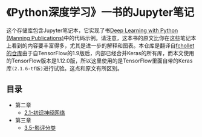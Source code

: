 # 《Python深度学习》一书的Jupyter笔记

这个存储库包含Jupyter笔记本，它实现了书[Deep Learning with Python (Manning Publications)](https://www.manning.com/books/deep-learning-with-python?a_aid=keras&a_bid=76564dff)中的代码示例。请注意，这本书的原文比你在这些笔记本上看到的内容要丰富得多，尤其是进一步的解释和图表。本仓库是翻译自[fchollet的仓库](https://github.com/fchollet/deep-learning-with-python-notebooks)由于自TensorFlow的1.9版后，内部已经合并Keras的所有库，而本文使用的TensorFlow版本是1.12.0版，所以这里使用的是TensorFlow里面自带的Keras库`(2.1.6-tf版)`进行试验。这点和原文有所区别。

## 目录
- 第二章
    - <a target="_blank" href="https://nbviewer.jupyter.org/github/Dongzhixiao/deep-learning-with-python-notebooks-Chinese-Version/blob/master/2.1-%E5%88%9D%E8%AF%86%E7%A5%9E%E7%BB%8F%E7%BD%91%E7%BB%9C.ipynb">2.1-初识神经网络</a>
- 第三章
    - <a target="_blank"  href="https://nbviewer.jupyter.org/github/Dongzhixiao/deep-learning-with-python-notebooks-Chinese-Version/blob/master/3.5-%E5%BD%B1%E8%AF%84%E5%88%86%E7%B1%BB.ipynb">3.5-影评分类</a>